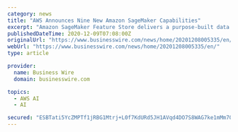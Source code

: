 ```yaml
---
category: news
title: "AWS Announces Nine New Amazon SageMaker Capabilities"
excerpt: "Amazon SageMaker Feature Store delivers a purpose-built data store for storing, updating, retrieving, and sharing machine learning features Amazon SageMaker Pipelines gives developers the first ..."
publishedDateTime: 2020-12-09T07:08:00Z
originalUrl: "https://www.businesswire.com/news/home/20201208005335/en/"
webUrl: "https://www.businesswire.com/news/home/20201208005335/en/"
type: article

provider:
  name: Business Wire
  domain: businesswire.com

topics:
  - AWS AI
  - AI

secured: "ESBTati5YcZMPTf1jRBG1Mtrj+L0f7KdURd5JH1AVqd4DO7S8WAG7ke1mMm7QuUjmioZYcSogVUW4siBhik/LTb5JENHXU2rtIBTyzXgg8wFH/Klp0cqWocoODoypLQsRWFKAsrJRwa2D1+S+/vSCS3fi4OgXMGxcF9iYjskcC9XW+8EGM20gO9i5pjs2dy2tv07Oke/nWd4AIBqcLrSHDXvoXkIlxDiZlFr87Sh/Izlasz7rdm9nmG9uuGbU5KExTlXDT+GAi49BdlOmgAEFYRR7vSwiuVuKJ7j3NH3ht8jqmnxikMKVDAnUunKHQgRIJeihMgwGoghQ5UKnSneun88Ifbwfu8wC3MF5iw9KXw=;Q7+uOlzyy5/IWULGr4pYxg=="
---
```


